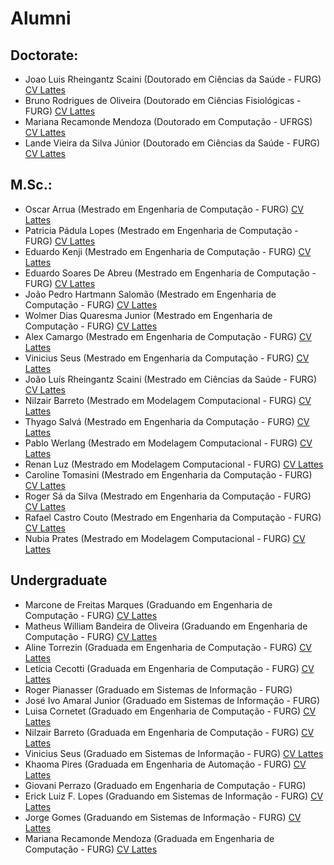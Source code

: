 # Alumni

## Doctorate:

* Joao Luis Rheingantz Scaini (Doutorado em Ciências da Saúde - FURG) [CV Lattes](http://lattes.cnpq.br/7817834366362394)
* Bruno Rodrigues de Oliveira (Doutorado em Ciências Fisiológicas - FURG) [CV Lattes](http://lattes.cnpq.br/7462705379815655)
* Mariana Recamonde Mendoza (Doutorado em Computação - UFRGS) [CV Lattes](http://lattes.cnpq.br/7829435808451741)
* Lande Vieira da Silva Júnior (Doutorado em Ciências da Saúde - FURG) [CV Lattes](http://lattes.cnpq.br/0259272905855465)
 

## M.Sc.:

* Oscar Arrua (Mestrado em Engenharia de Computação - FURG) [CV Lattes](http://lattes.cnpq.br/0267481170574219)
* Patricia Pádula Lopes (Mestrado em Engenharia de Computação - FURG) [CV Lattes](http://lattes.cnpq.br/4994876554372034)
* Eduardo Kenji (Mestrado em Engenharia de Computação - FURG) [CV Lattes](http://lattes.cnpq.br/2838069117618804)
* Eduardo Soares De Abreu (Mestrado em Engenharia de Computação - FURG) [CV Lattes](http://lattes.cnpq.br/0006425020886832)
* João Pedro Hartmann Salomão (Mestrado em Engenharia de Computação - FURG) [CV Lattes](http://lattes.cnpq.br/3017721705520013)
* Wolmer Dias Quaresma Junior (Mestrado em Engenharia de Computação - FURG) [CV Lattes](http://lattes.cnpq.br/0057825606813032)
* Alex Camargo (Mestrado em Engenharia de Computação - FURG) [CV Lattes](http://lattes.cnpq.br/9300938195284380)
* Vinicius Seus (Mestrado em Engenharia da Computação - FURG) [CV Lattes](http://lattes.cnpq.br/2593872322877238)
* João Luís Rheingantz Scaini (Mestrado em Ciências da Saúde - FURG) [CV Lattes](http://lattes.cnpq.br/7817834366362394)
* Nilzair Barreto (Mestrado em Modelagem Computacional - FURG) [CV Lattes](http://lattes.cnpq.br/3104963450786299)
* Thyago Salvá (Mestrado em Engenharia da Computação - FURG) [CV Lattes](http://lattes.cnpq.br/1421055344988862)
* Pablo Werlang (Mestrado em Modelagem Computacional - FURG) [CV Lattes](http://lattes.cnpq.br/6490709711099792) 
* Renan Luz (Mestrado em Modelagem Computacional - FURG) [CV Lattes]() 
* Caroline Tomasini (Mestrado em Engenharia da Computação - FURG) [CV Lattes](http://lattes.cnpq.br/0799768609702295)
* Roger Sá da Silva (Mestrado em Engenharia da Computação - FURG) [CV Lattes](http://lattes.cnpq.br/3086250871870832)
* Rafael Castro Couto (Mestrado em Engenharia da Computação - FURG) [CV Lattes](http://lattes.cnpq.br/3347813981918153) 
* Nubia Prates (Mestrado em Modelagem Computacional - FURG) [CV Lattes](http://lattes.cnpq.br/7226330385484108)

## Undergraduate

* Marcone de Freitas Marques (Graduando em Engenharia de Computação - FURG) [CV Lattes](http://lattes.cnpq.br/6428025434155441)
* Matheus William Bandeira de Oliveira (Graduando em Engenharia de Computação - FURG) [CV Lattes](http://lattes.cnpq.br/5120616636421485)
* Aline Torrezin (Graduada em Engenharia de Computação - FURG) [CV Lattes](http://lattes.cnpq.br/4049145803081973)
* Letícia Cecotti (Graduada em Engenharia de Computação - FURG) [CV Lattes](http://lattes.cnpq.br/0502680456355997)
* Roger Pianasser (Graduado em Sistemas de Informação - FURG) 
* José Ivo Amaral Junior (Graduado em Sistemas de Informação - FURG) 
* Luisa Cornetet (Graduado em Engenharia de Computação - FURG) [CV Lattes](http://lattes.cnpq.br/3385281377414617)
* Nilzair Barreto (Graduada em Engenharia de Computação - FURG) [CV Lattes](http://lattes.cnpq.br/3104963450786299)
* Vinicius Seus (Graduado em Sistemas de Informação - FURG) [CV Lattes](http://lattes.cnpq.br/2593872322877238)
* Khaoma Pires (Graduada em Engenharia de Automação - FURG) [CV Lattes](http://buscatextual.cnpq.br/buscatextual/visualizacv.do?id=K4493250P7)
* Giovani Perrazo (Graduado em Engenharia de Computação - FURG) 
* Erick Luiz F. Lopes (Graduando em Sistemas de Informação - FURG) [CV Lattes](http://lattes.cnpq.br/7665620042999300)
* Jorge Gomes (Graduando em Sistemas de Informação - FURG) [CV Lattes](http://lattes.cnpq.br/1369545383621093)
* Mariana Recamonde Mendoza (Graduada em Engenharia de Computação - FURG) [CV Lattes](http://lattes.cnpq.br/7829435808451741)
